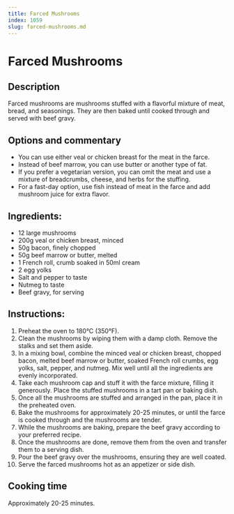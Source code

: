 ```yaml
---
title: Farced Mushrooms
index: 1059
slug: farced-mushrooms.md
---
```


# Farced Mushrooms

## Description
Farced mushrooms are mushrooms stuffed with a flavorful mixture of meat, bread, and seasonings. They are then baked until cooked through and served with beef gravy.

## Options and commentary
- You can use either veal or chicken breast for the meat in the farce.
- Instead of beef marrow, you can use butter or another type of fat.
- If you prefer a vegetarian version, you can omit the meat and use a mixture of breadcrumbs, cheese, and herbs for the stuffing.
- For a fast-day option, use fish instead of meat in the farce and add mushroom juice for extra flavor.

## Ingredients:
- 12 large mushrooms
- 200g veal or chicken breast, minced
- 50g bacon, finely chopped
- 50g beef marrow or butter, melted
- 1 French roll, crumb soaked in 50ml cream
- 2 egg yolks
- Salt and pepper to taste
- Nutmeg to taste
- Beef gravy, for serving

## Instructions:
1. Preheat the oven to 180°C (350°F).
2. Clean the mushrooms by wiping them with a damp cloth. Remove the stalks and set them aside.
3. In a mixing bowl, combine the minced veal or chicken breast, chopped bacon, melted beef marrow or butter, soaked French roll crumbs, egg yolks, salt, pepper, and nutmeg. Mix well until all the ingredients are evenly incorporated.
4. Take each mushroom cap and stuff it with the farce mixture, filling it generously. Place the stuffed mushrooms in a tart pan or baking dish.
5. Once all the mushrooms are stuffed and arranged in the pan, place it in the preheated oven.
6. Bake the mushrooms for approximately 20-25 minutes, or until the farce is cooked through and the mushrooms are tender.
7. While the mushrooms are baking, prepare the beef gravy according to your preferred recipe.
8. Once the mushrooms are done, remove them from the oven and transfer them to a serving dish.
9. Pour the beef gravy over the mushrooms, ensuring they are well coated.
10. Serve the farced mushrooms hot as an appetizer or side dish.

## Cooking time
Approximately 20-25 minutes.